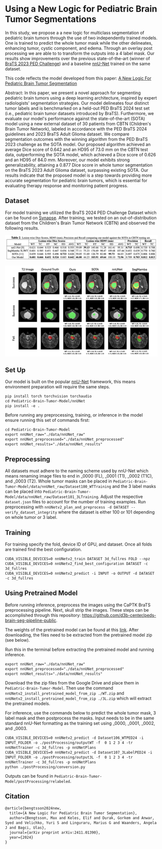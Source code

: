 # Using a New Logic for Pediatric Brain Tumor Segmentations

In this study, we propose a a new logic for multiclass segmentation of pediatric brain tumors through the use of two independently trained models. One is trained to predict the whole tumor mask while the other delineates, enhancing tumor, cystic component, and edema. Through an overlay post processing we are able to to transform the outputs into a 4 label mask. Our results show improvements over the previous state-of-the-art (winner of [BraTS 2023 PED Challenge](https://www.synapse.org/Synapse:syn51156910/wiki/627802)) and a baseline [nnU-Net](https://github.com/MIC-DKFZ/nnUNet) trained on the same dataset.

This code reflects the model developed from this paper: [A New Logic For Pediatric Brain Tumor Segmentation](https://arxiv.org/abs/2411.01390)

Abstract: In this paper, we present a novel approach for segmenting pediatric brain tumors using a deep learning architecture, inspired by expert radiologists' segmentation strategies. Our model delineates four distinct tumor labels and is benchmarked on a held-out PED BraTS 2024 test set (i.e., pediatric brain tumor datasets introduced by BraTS). Furthermore, we evaluate our model's performance against the state-of-the-art (SOTA) model using a new external dataset of 30 patients from CBTN (Children's Brain Tumor Network), labeled in accordance with the PED BraTS 2024 guidelines and 2023 BraTS Adult Glioma dataset. We compare segmentation outcomes with the winning algorithm from the PED BraTS 2023 challenge as the SOTA model. Our proposed algorithm achieved an average Dice score of 0.642 and an HD95 of 73.0 mm on the CBTN test data, outperforming the SOTA model, which achieved a Dice score of 0.626 and an HD95 of 84.0 mm. Moreover, our model exhibits strong generalizability, attaining a 0.877 Dice score in whole tumor segmentation on the BraTS 2023 Adult Glioma dataset, surpassing existing SOTA. Our results indicate that the proposed model is a step towards providing more accurate segmentation for pediatric brain tumors, which is essential for evaluating therapy response and monitoring patient progress.

## Dataset

For model training we utilized the BraTS 2024 PED Challenge Dataset which can be found on [Synapse](https://www.synapse.org/Synapse:syn53708249/wiki/627759). After training, we tested on an out-of-distribution dataset from the Children's Brain Tumor Network (CBTN) and observed the following results.

 ![Scores](./assets/scores.png)
 
 ![Segmentations](./assets/examples.png)

## Set Up

Our model is built on the popular [nnU-Net](https://github.com/MIC-DKFZ/nnUNet) framework, this means environment preparation will require the same steps.

``` shell
pip install torch torchvision torchaudio
cd Pediatric-Brain-Tumor-Model/nnUNet
pip install -e .
```

Before running any preprocessing, training, or inference in the model ensure running this set of commands first:

``` shell
cd Pediatric-Brain-Tumor-Model
export nnUNet_raw="./data/nnUNet_raw"
export nnUNet_preprocessed="./data/nnUNet_preprocessed"
export nnUNet_results="./data/nnUNet_results"
```

## Preprocessing

All datasets must adhere to the naming scheme used by nnU-Net which means renaming image files to end in _0000 (FL), _0001 (T1), _0002 (T1C), and _0003 (T2). Whole tumor masks can be placed in `Pediatric-Brain-Tumor-Model/data/nnUNet_raw/Dataset100_WTTraining` and the 3 label masks can be placed into `Pediatric-Brain-Tumor-Model/data/nnUNet_raw/Dataset101_3LTraining`. Adjust the respective `dataset.json` files to account for the number of training examples. Run preprocessing with `nnUNetv2_plan_and_preprocess -d DATASET --verify_dataset_integrity` where the dataset is either 100 or 101 depending on whole tumor or 3 label.

## Training

For training specify the fold, device ID of GPU, and dataset. Once all folds are trained find the best configuration.

``` shell
CUDA_VISIBLE_DEVICES=0 nnUNetv2_train DATASET 3d_fullres FOLD --npz
CUDA_VISIBLE_DEVICES=0 nnUNetv2_find_best_configuration DATASET -c 3d_fullres
CUDA_VISIBLE_DEVICES=0 nnUNetv2_predict -i INPUT -o OUTPUT -d DATASET -c 3d_fullres
```

## Using Pretrained Model

Before running inference, preprocess the images using the CaPTK BraTS preprocessing pipeline. Next, skull strip the images. These steps can be accomplished through this repository: https://github.com/d3b-center/peds-brain-seg-pipeline-public.

The weights of the pretrained model can be found at this [link](https://drive.google.com/drive/folders/1dNwbkVnyTGoGZfr4tD10Mibv5jCopp2d?usp=sharing). After downloading, the files need to be extracted from the pretrained model zip (see below).


Run this in the terminal before extracting the pretrained model and running inference.
``` shell
export nnUNet_raw="./data/nnUNet_raw"
export nnUNet_preprocessed="./data/nnUNet_preprocessed"
export nnUNet_results="./data/nnUNet_results"
```

Download the the zip files from the Google Drive and place them in `Pediatric-Brain-Tumor-Model`. Then use the command `nnUNetv2_install_pretrained_model_from_zip ./WT.zip` and `nnUNetv2_install_pretrained_model_from_zip ./3L.zip` which will extract the pretrained models.

For inference, use the commands below to predict the whole tumor mask, 3 label mask and then postprocess the masks. Input needs to be in the same standard nnU-Net formatting as the training set using _0000, _0001, _0002, and _0003.

``` shell
CUDA_VISIBLE_DEVICES=0 nnUNetv2_predict -d Dataset106_WTPED24 -i INPUT_FOLDER -o ./postProcessing/outputWT -f  0 1 2 3 4 -tr nnUNetTrainer -c 3d_fullres -p nnUNetPlans
CUDA_VISIBLE_DEVICES=0 nnUNetv2_predict -d Dataset107_3LabelPED24 -i INPUT_FOLDER -o ./postProcessing/output3L -f  0 1 2 3 4 -tr nnUNetTrainer -c 3d_fullres -p nnUNetPlans
python ./postProcessing/conversion.py
```

Outputs can be found in `Pediatric-Brain-Tumor-Model/postProcessing/relabeled`.


## Citation

```
@article{bengtsson2024new,
  title={A New Logic For Pediatric Brain Tumor Segmentation},
  author={Bengtsson, Max and Keles, Elif and Durak, Gorkem and Anwar, Syed and Velichko, Yuri S and Linguraru, Marius G and Waanders, Angela J and Bagci, Ulas},
  journal={arXiv preprint arXiv:2411.01390},
  year={2024}
}
```



